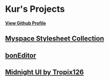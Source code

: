 # Kur's Projects
#### [View Github Profile](https://github.com/fluffapparition)

## [Myspace Stylesheet Collection](https://fluffapparition.github.io/kurs-myspace-themes/)

## [bonEditor](https://fluffapparition.github.io/bonEditor/)

## [Midnight UI by Tropix126](https://fluffapparition.github.io/midnight.md)
